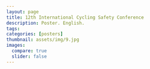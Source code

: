 ```yaml
---
layout: page
title: 12th International Cycling Safety Conference
description: Poster. English.
tags: 
categories: [posters]
thumbnail: assets/img/9.jpg
images:
  compare: true
  slider: false
---
```




